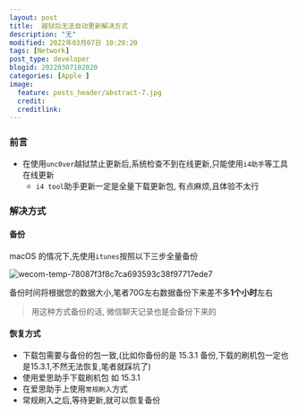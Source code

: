 ```yaml
---
layout: post
title:  越狱后无法自动更新解决方式
description: "无"
modified: 2022年03月07日 10:20:20
tags: [Network]
post_type: developer
blogid: 20220307102020
categories: [Apple ]
image:
  feature: posts_header/abstract-7.jpg
  credit:
  creditlink:
---
```


### 前言

- 在使用`unc0ver`越狱禁止更新后,系统检查不到在线更新,只能使用`i4助手`等工具在线更新
  - `i4 tool`助手更新一定是全量下载更新包, 有点麻烦,且体验不太行



### 解决方式

#### 备份

macOS 的情况下,先使用`itunes`按照以下三步全量备份

![wecom-temp-78087f3f8c7ca693593c38f97717ede7](https://gitee.com/axu8/pic-bed/raw/master/uPic/wecom-temp-78087f3f8c7ca693593c38f97717ede7.png)

备份时间将根据您的数据大小,笔者70G左右数据备份下来差不多**1个小时**左右

> 用这种方式备份的话, 微信聊天记录也是会备份下来的

#### 恢复方式

- 下载包需要与备份的包一致,(比如你备份的是 15.3.1 备份,下载的刷机包一定也是15.3.1,不然无法恢复,笔者就踩坑了)
- 使用爱思助手下载刷机包 如 15.3.1
- 在爱思助手上使用```常规刷入```方式
- 常规刷入之后,等待更新,就可以恢复备份